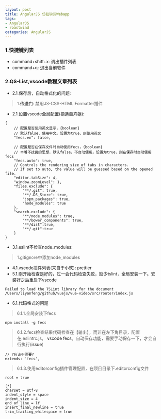 ```yaml
---
layout: post
title: AngularJS 仿拉钩网Webapp
tags:
- AngularJS
- roastwind
categories: AngularJS
---
```

<style>
a{text-decoration: none;}
a:link{text-decoration: none;}
a:visited{text-decoration: none;}
a:hover{text-decoration: none;}
a:active{text-decoration: none;}
.highlight{ background: #fff !important;};
</style>

### 1.快捷键列表

- command+shift+x: 调出插件列表
- command+q: 退出当前软件

### 2.QS-List,[vscode教程文章列表](https://code.visualstudio.com/docs/getstarted/introvideos#VSCode)

- 2.1.保存后，自动格式化的问题:  

> 1.[传送门](http://blog.csdn.net/qq_35800306/article/details/72784164): 禁用JS-CSS-HTML Formatter插件

- 2.1.设置vscode全局配置(摘选自卉姐):

````
{
    // 配置是否使用英文显示，{boolean}
    // 默认false，使用中文。设置为true，则使用英文
    "fecs.en": false,
    
    // 配置是否在保存文件时自动使用fecs，{boolean}
    // 本着不扰民的思想，默认false，不自动使用。设置为true，则在保存时自动使用fecs
    "fecs.auto": true,
    // Controls the rendering size of tabs in characters.
    // If set to auto, the value will be guessed based on the opened file.
    "editor.tabSize": 4,
    "window.zoomLevel": 1,
    "files.exclude": {
        "**/.git": true,
        "**/.DS_Store": true,
        "jspm_packages": true,
        "node_modules": true
    },
    "search.exclude": {
        "**/node_modules": true,
        "**/bower_components": true,
        "**/dist":true,
        "**/.git":true
    }
}
````

- 3.1.eslint不检查node_modules:

> 1.gitignore中添加node_modules

- 4.1.[vscode插件列表(来自于小欢)](https://zhuanlan.zhihu.com/p/27905838): prettier
- 5.1.刚开始检查是好的，过一会代码检查失败，缺少tslint，全局安装一下。安装好之后重启下vscode

````
Failed to load the TSLint library for the document /Users/liyanfeng/github/vuejs/vue-video/src/router/index.js
````
- 6.1.代码格式的问题

> 6.1.1.全局安装下fecs

````
npm install -g fecs
````

> 6.1.2.fecs检查结果代码检查在【输出】，而非在左下角目录，配置在.eslintrc.js， [vscode fecs](https://github.com/MarxJiao/VScode-fecs)。自动保存功能，需要手动保存一下，才会自行执行([issue](https://github.com/MarxJiao/VScode-fecs/issues/8))

````
// ?应该不需要?
extends: 'fecs',
````

> 6.1.3.使用editorconfig插件管理配置，在项目目录下.editorconfig文件

````
root = true

[*]
charset = utf-8
indent_style = space
indent_size = 4
end_of_line = lf
insert_final_newline = true
trim_trailing_whitespace = true
````